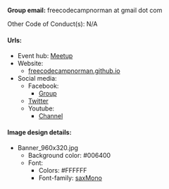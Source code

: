 **Group email:** freecodecampnorman at gmail dot com

Other Code of Conduct(s): N/A 

#### Urls:
  - Event hub: [Meetup](https://www.meetup.com/FreeCodeCamp-Norman)
  - Website:
    - [freecodecampnorman.github.io](https://freecodecampnorman.github.io)
  - Social media:
    - Facebook:
      - [Group](https://www.facebook.com/groups/freecodecamp.norman)
    - [Twitter](https://twitter.com/codecampnorman)
    - Youtube:
      - [Channel](https://www.youtube.com/channel/UCJCmF6zM-gzJHXy6rNCxmkQ)

#### Image design details:

- Banner_960x320.jpg
  - Background color: #006400
  - Font:
    - Colors: #FFFFFF
    - Font-family: [saxMono](http://www.dafont.com/saxmono.font)
